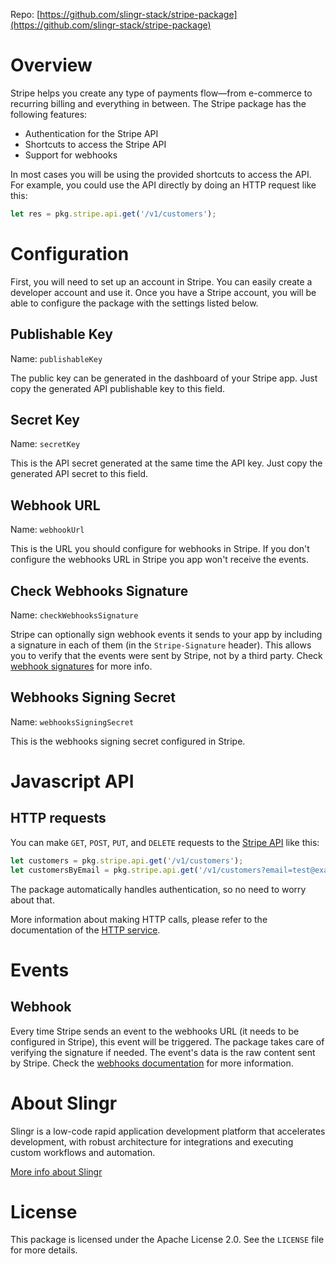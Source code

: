 Repo: [https://github.com/slingr-stack/stripe-package](https://github.com/slingr-stack/stripe-package)

# Overview

Stripe helps you create any type of payments flow—from e-commerce to recurring billing and everything in between. The Stripe package has the following features:

- Authentication for the Stripe API
- Shortcuts to access the Stripe API
- Support for webhooks

In most cases you will be using the provided shortcuts to access the API. For example, you could use the API directly by doing an HTTP request like this:

```js
let res = pkg.stripe.api.get('/v1/customers');
```

# Configuration

First, you will need to set up an account in Stripe. You can easily create a developer account and use it.  Once you have a Stripe account, you will be able to configure the package with the settings listed below.

## Publishable Key

Name: `publishableKey`

The public key can be generated in the dashboard of your Stripe app. Just copy the generated API publishable key to this field.

## Secret Key

Name: `secretKey`

This is the API secret generated at the same time the API key. Just copy the generated API secret to this field.

## Webhook URL

Name: `webhookUrl`

This is the URL you should configure for webhooks in Stripe. If you don't configure the webhooks URL in Stripe you app won't receive the events.

## Check Webhooks Signature

Name: `checkWebhooksSignature`

Stripe can optionally sign webhook events it sends to your app by including a signature in each of them (in the `Stripe-Signature` header). This allows you to verify that the events were sent by Stripe, not by a third party. Check [webhook signatures](https://stripe.com/docs/webhooks/signatures) for more info.

## Webhooks Signing Secret

Name: `webhooksSigningSecret`

This is the webhooks signing secret configured in Stripe.

# Javascript API

## HTTP requests

You can make `GET`, `POST`, `PUT`, and `DELETE` requests to the [Stripe API](https://stripe.com/docs/api) like this:

```js
let customers = pkg.stripe.api.get('/v1/customers');
let customersByEmail = pkg.stripe.api.get('/v1/customers?email=test@example.com');
```

The package automatically handles authentication, so no need to worry about that.

More information about making HTTP calls, please refer to the documentation of the [HTTP service](https://github.com/slingr-stack/http-service).

# Events

## Webhook

Every time Stripe sends an event to the webhooks URL (it needs to be configured in Stripe), this event will be triggered. The package takes care of verifying the signature if needed. The event's data is the raw content sent by Stripe. Check the [webhooks documentation](https://docs.stripe.com/api/events) for more information.

# About Slingr

Slingr is a low-code rapid application development platform that accelerates development, with robust architecture for integrations and executing custom workflows and automation.

[More info about Slingr](https://slingr.io)

# License

This package is licensed under the Apache License 2.0. See the `LICENSE` file for more details.
